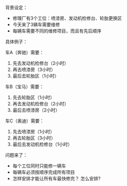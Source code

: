 背景设定：
* 修理厂有3个工位：喷漆房、发动机检修台、轮胎更换区
* 今天来了3辆车需要维修
* 每辆车需要不同的维修项目，而且有先后顺序

具体例子：

车A（奔驰）需要：
1. 先去发动机检修台（2小时）
2. 再去喷漆房（3小时）
3. 最后去轮胎区（1小时）

车B（宝马）需要：
1. 先去轮胎区（1小时）
2. 再去发动机检修台（2小时）
3. 最后去喷漆房（2小时）

车C（奥迪）需要：
1. 先去喷漆房（1小时）
2. 再去轮胎区（3小时）
3. 最后去发动机检修台（1小时）

问题来了：
* 每个工位同时只能修一辆车
* 每辆车必须按顺序完成所有项目
* 怎样安排才能让所有车最快修完？    怎么安排?

